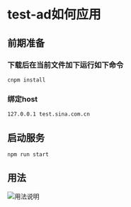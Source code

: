 # test-ad如何应用
## 前期准备
### 下载后在当前文件加下运行如下命令
``` cnpm install ```
### 绑定host
```127.0.0.1 test.sina.com.cn```
## 启动服务
``` npm run start ```

## 用法
![用法说明](https://github.com/skyujilong/test-ad/blob/master/pages/img/test01.jpg)
